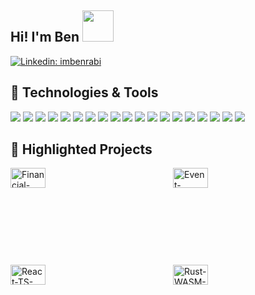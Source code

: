 
## Hi! I'm Ben <img src="https://media.giphy.com/media/mGcNjsfWAjY5AEZNw6/giphy.gif" width="50">
[![Linkedin: imbenrabi](https://img.shields.io/badge/-imbenrabi-blue?style=flat-square&logo=Linkedin&logoColor=white&link=https://www.linkedin.com/in/ben-rabi-101/)](https://www.linkedin.com/in/ben-rabi-101/)

## 🔧 Technologies & Tools

![](https://img.shields.io/badge/Code-TypeScript-informational?style=flat&logo=typescript&logoColor=white&color=cc85fb)
![](https://img.shields.io/badge/Code-JavaScript-informational?style=flat&logo=javascript&logoColor=white&color=cc85fb)
![](https://img.shields.io/badge/Tools-Bun-informational?style=flat&logo=bun&logoColor=white&color=cc85fb)
![](https://img.shields.io/badge/Code-Rust-informational?style=flat&logo=rust&logoColor=white&color=cc85fb)
![](https://img.shields.io/badge/Code-Python-informational?style=flat&logo=python&logoColor=white&color=cc85fb)
![](https://img.shields.io/badge/Code-React-informational?style=flat&logo=react&logoColor=white&color=cc85fb)
![](https://img.shields.io/badge/Code-Next-informational?style=flat&logo=next.js&logoColor=white&color=cc85fb)
![](https://img.shields.io/badge/Code-Vue-informational?style=flat&logo=vue.js&logoColor=white&color=cc85fb)
![](https://img.shields.io/badge/Code-Nuxt-informational?style=flat&logo=Nuxt.js&logoColor=white&color=cc85fb)
![](https://img.shields.io/badge/Code-Kafka-informational?style=flat&logo=apachekafka&logoColor=white&color=cc85fb)
![](https://img.shields.io/badge/Code-Vite-informational?style=flat&logo=vite&logoColor=white&color=cc85fb)
![](https://img.shields.io/badge/Tools-Docker-informational?style=flat&logo=docker&logoColor=white&color=cc85fb)
![](https://img.shields.io/badge/Tools-Webpack-informational?style=flat&logo=webpack&logoColor=white&color=cc85fb)
![](https://img.shields.io/badge/Tools-Jest-informational?style=flat&logo=jest&logoColor=white&color=cc85fb)
![](https://img.shields.io/badge/Tools-Mocha-informational?style=flat&logo=mocha&logoColor=white&color=cc85fb)
![](https://img.shields.io/badge/Tools-Tap-informational?style=flat&logo=tap&logoColor=white&color=cc85fb)
![](https://img.shields.io/badge/Tools-Puppeteer-informational?style=flat&logo=puppeteer&logoColor=white&color=cc85fb)
![](https://img.shields.io/badge/Tools-Firebase-informational?style=flat&logo=firebase&logoColor=white&color=cc85fb)
![](https://img.shields.io/badge/Editor-VS_Code-informational?style=flat&logo=visual-studio-code&logoColor=white&color=cc85fb)

## 💼 Highlighted Projects

  <div
    style="
      display: flex;
      flex-direction: column;
      gap: 16px;
      max-width: 800px;
      width: 100%;
    "
  >
    <!-- Row 1 -->
    <div style="display: flex; gap: 16px; width: 100%;">
    <a
        href="https://github.com/imbenrabi/Financial-Modeling-Prep-MCP-Server"
        style="
          flex: 1;
          height: 139px;
          box-sizing: border-box;
          display: block;
        "
      >
        <img
          src="https://github-readme-stats.vercel.app/api/pin/?username=imbenrabi&repo=Financial-Modeling-Prep-MCP-Server&title_color=ffffff&text_color=c9cacc&icon_color=cc85fb&bg_color=1d1f21"
          alt="Financial-Modeling-Prep-MCP-Server"
          style="width: 48%; height: 48%; object-fit: cover;"
        />
      </a>
      <a
        href="https://github.com/imbenrabi/Event-Driven-Architecture"
        style="
          flex: 1;
          height: 139px;
          box-sizing: border-box;
          display: block;
        "
      >
        <img
          src="https://github-readme-stats.vercel.app/api/pin/?username=imbenrabi&repo=Event-Driven-Architecture&title_color=ffffff&text_color=c9cacc&icon_color=cc85fb&bg_color=1d1f21"
          alt="Event-Driven-Architecture"
          style="width: 48%; height: 48%; object-fit: cover;"
        />
      </a>
    </div>
    <!-- Row 2 -->
    <div style="display: flex; gap: 16px; width: 100%;">
      <a
        href="https://github.com/imbenrabi/React-TS-ESLint-Webpack-Starter"
        style="
          flex: 1;
          height: 139px;
          box-sizing: border-box;
          display: block;
        "
      >
        <img
          src="https://github-readme-stats.vercel.app/api/pin/?username=imbenrabi&repo=React-TS-ESLint-Webpack-Starter&title_color=ffffff&text_color=c9cacc&icon_color=cc85fb&bg_color=1d1f21"
          alt="React-TS-ESLint-Webpack-Starter"
          style="width: 48%; height: 48%; object-fit: cover;"
        />
      </a>
      <a
        href="https://github.com/imbenrabi/Rust-WASM-Webpack-Starter"
        style="
          flex: 1;
          height: 139px;
          box-sizing: border-box;
          display: block;
        "
      >
        <img
          src="https://github-readme-stats.vercel.app/api/pin/?username=imbenrabi&repo=Rust-WASM-Webpack-Starter&title_color=ffffff&text_color=c9cacc&icon_color=cc85fb&bg_color=1d1f21"
          alt="Rust-WASM-Webpack-Starter"
          style="width: 48%; height: 48%; object-fit: cover;"
        />
      </a>
    </div>
  </div>








